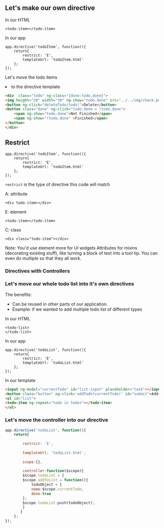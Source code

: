## Let's make our own directive
In our HTML
```
<todo-item></todo-item>
```



In our app
```
app.directive('todoItem', function(){
    return{
        restrict: 'E',
        templateUrl: 'todoItem.html'
    };
});
```



Let's move the todo items <li> to the directive template
```html
<div  class="todo" ng-class="{done:todo.done}">
<img height="20" width="30" ng-show="todo.done" src="../../img/check.png">{{todo.name}}
<button ng-click="deleteTodo(todo)">Delete</button>
<button class="done" ng-click="todo.done = !todo.done">
    <span ng-show="todo.done">Not Finished</span>
    <span ng-show="!todo.done" >Finished</span>
</button>
</div>
```


## Restrict

```
app.directive('todoItem', function(){
    return{
        restrict: 'E',
        templateUrl: 'todoItem.html'
    };
});
```
`restrict` is the type of directive this code will match

A: attribute
```
<div todo-item></div>
```

E: element
```
<todo-item></todo-item>
```

C: class
```
<div class="todo-item"></div>
```

Note:
You'd use element more for UI widgets
Attributes for mixins (decorating existing stuff), like turning a block of text into a tool tip.
You can even do multiple so that they all work.



### Directives with Controllers


### Let's move our whole todo list into it's own directives

The benefits:
* Can be reused in other parts of our application. 
* Example: if we wanted to add multiple todo list of different types

In our HTML
```
<todo-list>
</todo-list>
```


In our app
```
app.directive('todoList', function(){
    return{
        restrict: 'E',
        templateUrl: 'todoList.html'
    };
});
```



In our template
```html
<input ng-model="currentTodo" id="list-input" placeholder="task"></input>
<button class="button" ng-click='addTodo(currentTodo)' id="submit">Add</button>
<ul id="list">
<todo-item ng-repeat="todo in todos"></todo-item>
</ul>
```


### Let's move the controller into our directive
```javascript
app.directive('todoList', function(){
    return{
    
        restrict: 'E',
        
        templateUrl: 'todoList.html',
        
        scope:{},
        
        controller:function($scope){
        $scope.todoList = [
		$scope.addToList = function(){
			todoObject = {
			name:$scope.currentTodo,
			done:true
		};
		$scope.todoList.push(todoObject);
		}
       }
    };
});
```